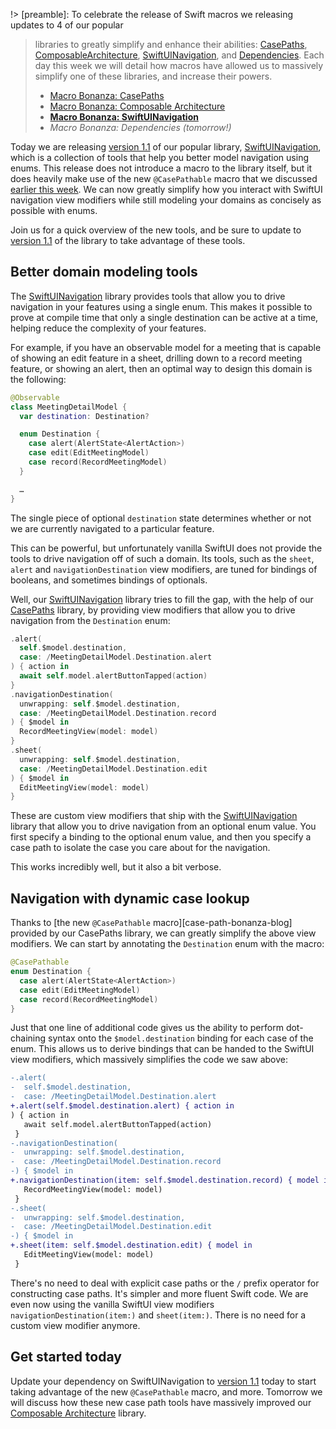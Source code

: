 !> [preamble]: To celebrate the release of Swift macros we releasing updates to 4 of our popular 
> libraries to greatly simplify and enhance their abilities: [CasePaths][case-paths-gh], 
> [ComposableArchitecture][tca-gh], [SwiftUINavigation][sui-nav-gh], and 
> [Dependencies][dependencies-gh]. Each day this week we will detail how macros have allowed us to 
> massively simplify one of these libraries, and increase their powers.
> * [Macro Bonanza: CasePaths](/blog/posts/117-macro-bonanza-case-paths)
> * [Macro Bonanza: Composable Architecture](/blog/posts/118-macro-bonanza-composable-architecture)
> * [**Macro Bonanza: SwiftUINavigation**](/blog/posts/119-macro-bonanza-swiftui-navigation)
> * _Macro Bonanza: Dependencies (tomorrow!)_
> 
> [case-paths-gh]: http://github.com/pointfreeco/swift-case-paths
> [tca-gh]: http://github.com/pointfreeco/swift-composable-architecture
> [sui-nav-gh]: http://github.com/pointfreeco/swiftui-navigation
> [dependencies-gh]: http://github.com/pointfreeco/swift-dependencies

Today we are releasing [version 1.1][sui-nav-1.1] of our popular library, 
[SwiftUINavigation][sui-nav-gh], which is a collection of tools that help you better model 
navigation using enums. This release does not introduce a macro to the library itself, but it
does heavily make use of the new `@CasePathable` macro that we discussed [earlier this 
week](/blog/posts/117-macro-bonanza-case-paths). We can now greatly simplify how you interact with
SwiftUI navigation view modifiers while still modeling your domains as concisely as possible
with enums.

Join us for a quick overview of the new tools, and be sure to update to [version 1.1][sui-nav-1.1]
of the library to take advantage of these tools.

[sui-nav-1.1]: https://github.com/pointfreeco/swiftui-navigation/releases/tag/1.1.0
[case-paths-gh]: http://github.com/pointfreeco/swift-case-paths
[tca-gh]: http://github.com/pointfreeco/swift-composable-architecture
[sui-nav-gh]: http://github.com/pointfreeco/swiftui-navigation
[dependencies-gh]: http://github.com/pointfreeco/swift-dependencies

## Better domain modeling tools

The [SwiftUINavigation][sui-nav-gh] library provides tools that allow you to drive navigation in 
your features using a single enum. This makes it possible to prove at compile time that only a 
single destination can be active at a time, helping reduce the complexity of your features.

For example, if you have an observable model for a meeting that is capable of showing an edit
feature in a sheet, drilling down to a record meeting feature, or showing an alert, then an optimal
way to design this domain is the following: 

```swift
@Observable
class MeetingDetailModel {
  var destination: Destination?

  enum Destination {
    case alert(AlertState<AlertAction>)
    case edit(EditMeetingModel)
    case record(RecordMeetingModel)
  }

  …
}
```

The single piece of optional `destination` state determines whether or not we are currently 
navigated to a particular feature.

This can be powerful, but unfortunately vanilla SwiftUI does not provide the tools to drive 
navigation off of such a domain. Its tools, such as the `sheet`, `alert` and `navigationDestination`
view modifiers, are tuned for bindings of booleans, and sometimes bindings of optionals.

Well, our [SwiftUINavigation][sui-nav-gh] library tries to fill the gap, with the help of our
[CasePaths][case-paths-gh] library, by providing view modifiers that allow you to drive navigation
from the `Destination` enum:

```swift
.alert(
  self.$model.destination,
  case: /MeetingDetailModel.Destination.alert
) { action in
  await self.model.alertButtonTapped(action)
}
.navigationDestination(
  unwrapping: self.$model.destination,
  case: /MeetingDetailModel.Destination.record
) { $model in
  RecordMeetingView(model: model)
}
.sheet(
  unwrapping: self.$model.destination,
  case: /MeetingDetailModel.Destination.edit
) { $model in
  EditMeetingView(model: model)
}
```

These are custom view modifiers that ship with the [SwiftUINavigation][sui-nav-gh] library that
allow you to drive navigation from an optional enum value. You first specify a binding to the 
optional enum value, and then you specify a case path to isolate the case you care about for the
navigation.

This works incredibly well, but it also a bit verbose.

## Navigation with dynamic case lookup

Thanks to [the new `@CasePathable` macro][case-path-bonanza-blog] provided by our CasePaths library,
we can greatly simplify the above view modifiers. We can start by annotating the `Destination` enum
with the macro:

[case-paths-bonanza-blog]: /blog/posts/117-macro-bonanza-case-paths

```swift
@CasePathable
enum Destination {
  case alert(AlertState<AlertAction>)
  case edit(EditMeetingModel)
  case record(RecordMeetingModel)
}
```

Just that one line of additional code gives us the ability to perform dot-chaining syntax onto
the `$model.destination` binding for each case of the enum. This allows us to derive bindings
that can be handed to the SwiftUI view modifiers, which massively simplifies the code we saw above:

```diff
-.alert(
-  self.$model.destination,
-  case: /MeetingDetailModel.Destination.alert
+.alert(self.$model.destination.alert) { action in
) { action in
   await self.model.alertButtonTapped(action)
 }
-.navigationDestination(
-  unwrapping: self.$model.destination,
-  case: /MeetingDetailModel.Destination.record
-) { $model in
+.navigationDestination(item: self.$model.destination.record) { model in
   RecordMeetingView(model: model)
 }
-.sheet(
-  unwrapping: self.$model.destination,
-  case: /MeetingDetailModel.Destination.edit
-) { $model in
+.sheet(item: self.$model.destination.edit) { model in  
   EditMeetingView(model: model)
 }
```

There's no need to deal with explicit case paths or the `/` prefix operator for constructing case
paths. It's simpler and more fluent Swift code. We are even now using the vanilla SwiftUI view
modifiers `navigationDestination(item:)` and `sheet(item:)`. There is no need for a custom view
modifier anymore.

<!-- 
## Form bindings with dynamic case lookup

TODO: can discuss this if we want: form bindings: self.$model.status.inStock
-->

## Get started today

Update your dependency on SwiftUINavigation to [version 1.1][sui-nav-1.1] today to start taking 
advantage of the new `@CasePathable` macro, and more. Tomorrow we will discuss how these new case 
path tools have massively improved our [Composable Architecture][tca-gh] library. 

[sui-nav-1.1]: todo
